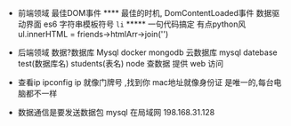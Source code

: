 - 前端领域 最佳DOM事件          ****
  最佳的时机, DomContentLoaded事件
  数据驱动界面
  es6 字符串模板符号 `li`   *****
  一句代码搞定 有点python风
  ul.innerHTML = friends->htmlArr->join('')
- 后端领域
  数据?数据库 Mysql  docker     mongodb    云数据库
  mysql datebase test(数据库名) students(表名)
  node 查数据
  提供 web 访问 

- 查看ip ipconfig
  ip 就像门牌号 ,找到你 
  mac地址就像身份证     是唯一的,每台电脑都不一样
- 数据通信是要发送数据包
  mysql 在局域网
  198.168.31.128